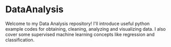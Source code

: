 # DataAnalysis

Welcome to my Data Analysis repository! I'll introduce useful python example codes for obtaining, cleaning, analyzing and visualizing data. I also cover some supervised machine learning concepts like regression and classification. 
